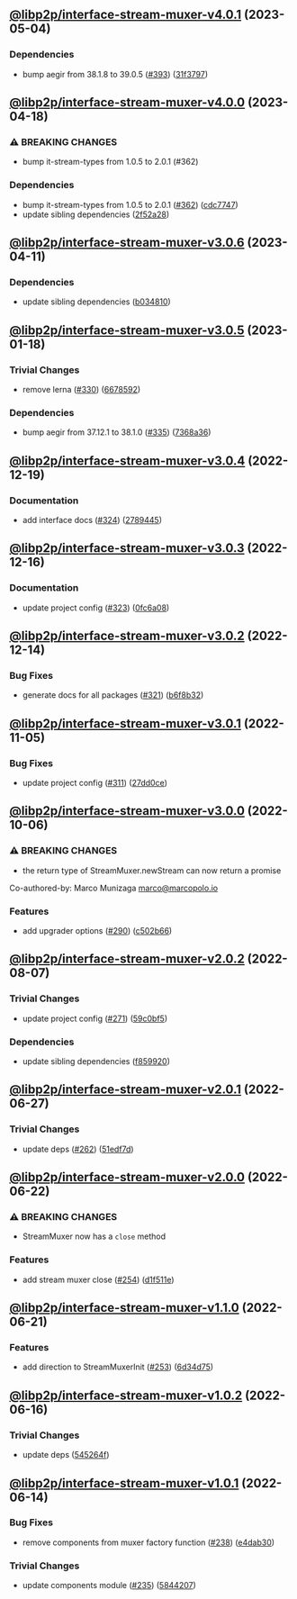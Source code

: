 ## [@libp2p/interface-stream-muxer-v4.0.1](https://github.com/libp2p/js-libp2p-interfaces/compare/@libp2p/interface-stream-muxer-v4.0.0...@libp2p/interface-stream-muxer-v4.0.1) (2023-05-04)


### Dependencies

* bump aegir from 38.1.8 to 39.0.5 ([#393](https://github.com/libp2p/js-libp2p-interfaces/issues/393)) ([31f3797](https://github.com/libp2p/js-libp2p-interfaces/commit/31f3797b24f7c23f3f16e9db3a230bd5f7cd5175))

## [@libp2p/interface-stream-muxer-v4.0.0](https://github.com/libp2p/js-libp2p-interfaces/compare/@libp2p/interface-stream-muxer-v3.0.6...@libp2p/interface-stream-muxer-v4.0.0) (2023-04-18)


### ⚠ BREAKING CHANGES

* bump it-stream-types from 1.0.5 to 2.0.1 (#362)

### Dependencies

* bump it-stream-types from 1.0.5 to 2.0.1 ([#362](https://github.com/libp2p/js-libp2p-interfaces/issues/362)) ([cdc7747](https://github.com/libp2p/js-libp2p-interfaces/commit/cdc774792beead63e0ded96bd6c23de0335a49e3))
* update sibling dependencies ([2f52a28](https://github.com/libp2p/js-libp2p-interfaces/commit/2f52a284b59c0a88b040f86da1f5d3f044727f2c))

## [@libp2p/interface-stream-muxer-v3.0.6](https://github.com/libp2p/js-libp2p-interfaces/compare/@libp2p/interface-stream-muxer-v3.0.5...@libp2p/interface-stream-muxer-v3.0.6) (2023-04-11)


### Dependencies

* update sibling dependencies ([b034810](https://github.com/libp2p/js-libp2p-interfaces/commit/b0348102e41dc18166e70063f4708a2b3544f4b6))

## [@libp2p/interface-stream-muxer-v3.0.5](https://github.com/libp2p/js-libp2p-interfaces/compare/@libp2p/interface-stream-muxer-v3.0.4...@libp2p/interface-stream-muxer-v3.0.5) (2023-01-18)


### Trivial Changes

* remove lerna ([#330](https://github.com/libp2p/js-libp2p-interfaces/issues/330)) ([6678592](https://github.com/libp2p/js-libp2p-interfaces/commit/6678592dd0cf601a2671852f9d2a0aff5dee2b18))


### Dependencies

* bump aegir from 37.12.1 to 38.1.0 ([#335](https://github.com/libp2p/js-libp2p-interfaces/issues/335)) ([7368a36](https://github.com/libp2p/js-libp2p-interfaces/commit/7368a363423a08e8fa247dcb76ea13e4cf030d65))

## [@libp2p/interface-stream-muxer-v3.0.4](https://github.com/libp2p/js-libp2p-interfaces/compare/@libp2p/interface-stream-muxer-v3.0.3...@libp2p/interface-stream-muxer-v3.0.4) (2022-12-19)


### Documentation

* add interface docs ([#324](https://github.com/libp2p/js-libp2p-interfaces/issues/324)) ([2789445](https://github.com/libp2p/js-libp2p-interfaces/commit/278944594c24e1a3c4b3624a35680d69166546d7))

## [@libp2p/interface-stream-muxer-v3.0.3](https://github.com/libp2p/js-libp2p-interfaces/compare/@libp2p/interface-stream-muxer-v3.0.2...@libp2p/interface-stream-muxer-v3.0.3) (2022-12-16)


### Documentation

* update project config ([#323](https://github.com/libp2p/js-libp2p-interfaces/issues/323)) ([0fc6a08](https://github.com/libp2p/js-libp2p-interfaces/commit/0fc6a08e9cdcefe361fe325281a3a2a03759ff59))

## [@libp2p/interface-stream-muxer-v3.0.2](https://github.com/libp2p/js-libp2p-interfaces/compare/@libp2p/interface-stream-muxer-v3.0.1...@libp2p/interface-stream-muxer-v3.0.2) (2022-12-14)


### Bug Fixes

* generate docs for all packages ([#321](https://github.com/libp2p/js-libp2p-interfaces/issues/321)) ([b6f8b32](https://github.com/libp2p/js-libp2p-interfaces/commit/b6f8b32a920c15a28fe021e6050e31aaae89d518))

## [@libp2p/interface-stream-muxer-v3.0.1](https://github.com/libp2p/js-libp2p-interfaces/compare/@libp2p/interface-stream-muxer-v3.0.0...@libp2p/interface-stream-muxer-v3.0.1) (2022-11-05)


### Bug Fixes

* update project config ([#311](https://github.com/libp2p/js-libp2p-interfaces/issues/311)) ([27dd0ce](https://github.com/libp2p/js-libp2p-interfaces/commit/27dd0ce3c249892ac69cbb24ddaf0b9f32385e37))

## [@libp2p/interface-stream-muxer-v3.0.0](https://github.com/libp2p/js-libp2p-interfaces/compare/@libp2p/interface-stream-muxer-v2.0.2...@libp2p/interface-stream-muxer-v3.0.0) (2022-10-06)


### ⚠ BREAKING CHANGES

* the return type of StreamMuxer.newStream can now return a promise

Co-authored-by: Marco Munizaga <marco@marcopolo.io>

### Features

* add upgrader options ([#290](https://github.com/libp2p/js-libp2p-interfaces/issues/290)) ([c502b66](https://github.com/libp2p/js-libp2p-interfaces/commit/c502b66d87020eb8e2768c49be17392c55503f69))

## [@libp2p/interface-stream-muxer-v2.0.2](https://github.com/libp2p/js-libp2p-interfaces/compare/@libp2p/interface-stream-muxer-v2.0.1...@libp2p/interface-stream-muxer-v2.0.2) (2022-08-07)


### Trivial Changes

* update project config ([#271](https://github.com/libp2p/js-libp2p-interfaces/issues/271)) ([59c0bf5](https://github.com/libp2p/js-libp2p-interfaces/commit/59c0bf5e0b05496fca2e4902632b61bb41fad9e9))


### Dependencies

* update sibling dependencies ([f859920](https://github.com/libp2p/js-libp2p-interfaces/commit/f859920423587ae797ac90ccaa3af8bdf60ae549))

## [@libp2p/interface-stream-muxer-v2.0.1](https://github.com/libp2p/js-libp2p-interfaces/compare/@libp2p/interface-stream-muxer-v2.0.0...@libp2p/interface-stream-muxer-v2.0.1) (2022-06-27)


### Trivial Changes

* update deps ([#262](https://github.com/libp2p/js-libp2p-interfaces/issues/262)) ([51edf7d](https://github.com/libp2p/js-libp2p-interfaces/commit/51edf7d9b3765a6f75c915b1483ea345d0133a41))

## [@libp2p/interface-stream-muxer-v2.0.0](https://github.com/libp2p/js-libp2p-interfaces/compare/@libp2p/interface-stream-muxer-v1.1.0...@libp2p/interface-stream-muxer-v2.0.0) (2022-06-22)


### ⚠ BREAKING CHANGES

* StreamMuxer now has a `close` method

### Features

* add stream muxer close ([#254](https://github.com/libp2p/js-libp2p-interfaces/issues/254)) ([d1f511e](https://github.com/libp2p/js-libp2p-interfaces/commit/d1f511e4b5857769c4eddf902288dc69fcb667b4))

## [@libp2p/interface-stream-muxer-v1.1.0](https://github.com/libp2p/js-libp2p-interfaces/compare/@libp2p/interface-stream-muxer-v1.0.2...@libp2p/interface-stream-muxer-v1.1.0) (2022-06-21)


### Features

* add direction to StreamMuxerInit ([#253](https://github.com/libp2p/js-libp2p-interfaces/issues/253)) ([6d34d75](https://github.com/libp2p/js-libp2p-interfaces/commit/6d34d755ff4e798d52945f1f099052bdd6a83f2b))

## [@libp2p/interface-stream-muxer-v1.0.2](https://github.com/libp2p/js-libp2p-interfaces/compare/@libp2p/interface-stream-muxer-v1.0.1...@libp2p/interface-stream-muxer-v1.0.2) (2022-06-16)


### Trivial Changes

* update deps ([545264f](https://github.com/libp2p/js-libp2p-interfaces/commit/545264f87a58394d2a7da77e93f3a596e889238f))

## [@libp2p/interface-stream-muxer-v1.0.1](https://github.com/libp2p/js-libp2p-interfaces/compare/@libp2p/interface-stream-muxer-v1.0.0...@libp2p/interface-stream-muxer-v1.0.1) (2022-06-14)


### Bug Fixes

* remove components from muxer factory function ([#238](https://github.com/libp2p/js-libp2p-interfaces/issues/238)) ([e4dab30](https://github.com/libp2p/js-libp2p-interfaces/commit/e4dab306d9bf406b9bb3cb92644e28cf81f7bda6))


### Trivial Changes

* update components module ([#235](https://github.com/libp2p/js-libp2p-interfaces/issues/235)) ([5844207](https://github.com/libp2p/js-libp2p-interfaces/commit/58442070af59aa852c83ec3aecdbd1d2c646b018))
